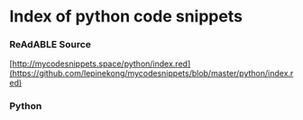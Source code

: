 
# Index of python code snippets


### ReAdABLE Source

[http://mycodesnippets.space/python/index.red](https://github.com/lepinekong/mycodesnippets/blob/master/python/index.red)


### Python

